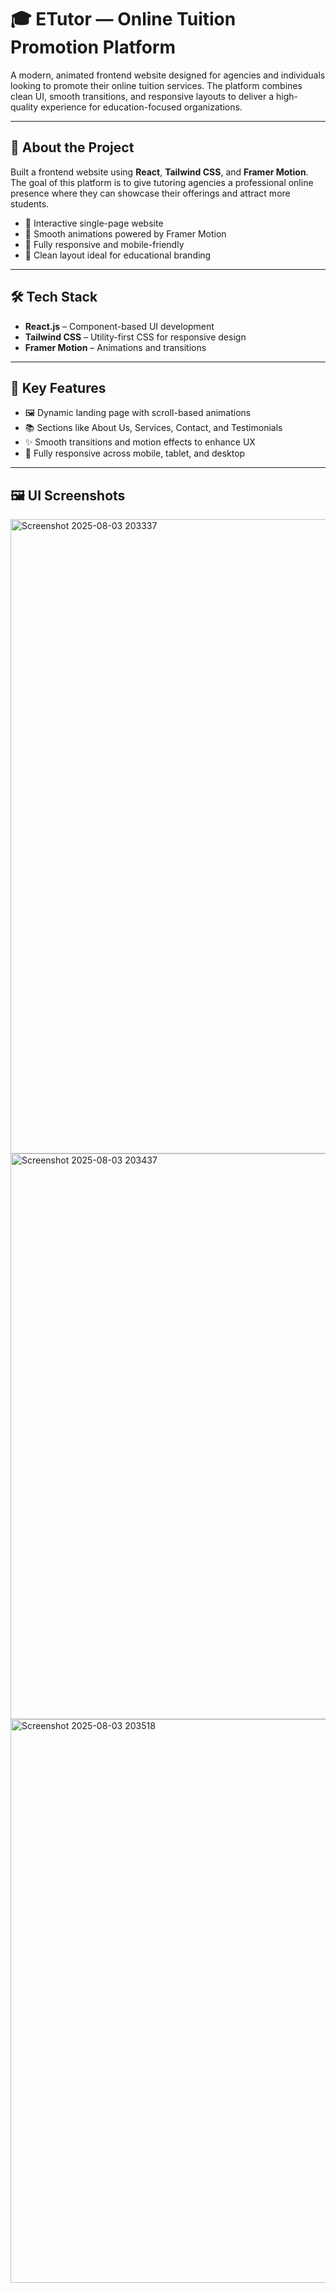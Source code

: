 # 🎓 ETutor — Online Tuition Promotion Platform

A modern, animated frontend website designed for agencies and individuals looking to promote their online tuition services. The platform combines clean UI, smooth transitions, and responsive layouts to deliver a high-quality experience for education-focused organizations.

---

## 📌 About the Project

Built a frontend website using **React**, **Tailwind CSS**, and **Framer Motion**. The goal of this platform is to give tutoring agencies a professional online presence where they can showcase their offerings and attract more students.

- 🚀 Interactive single-page website
- 🎨 Smooth animations powered by Framer Motion
- 📱 Fully responsive and mobile-friendly
- 🧠 Clean layout ideal for educational branding

---

## 🛠️ Tech Stack

- **React.js** – Component-based UI development
- **Tailwind CSS** – Utility-first CSS for responsive design
- **Framer Motion** – Animations and transitions

---

## 🧩 Key Features

- 🖼️ Dynamic landing page with scroll-based animations
- 📚 Sections like About Us, Services, Contact, and Testimonials
- ✨ Smooth transitions and motion effects to enhance UX
- 📱 Fully responsive across mobile, tablet, and desktop

---

## 🖼️ UI Screenshots

<img width="1899" height="1015" alt="Screenshot 2025-08-03 203337" src="https://github.com/user-attachments/assets/fa6a9fd0-9bcb-48ff-8b7e-51ee8da9519e" />

<img width="1902" height="905" alt="Screenshot 2025-08-03 203437" src="https://github.com/user-attachments/assets/f16f6609-9780-46f6-86bc-ef54412db0f0" />

<img width="1878" height="902" alt="Screenshot 2025-08-03 203518" src="https://github.com/user-attachments/assets/d7c3b434-e102-4f1d-bf15-3654148fb72d" />
